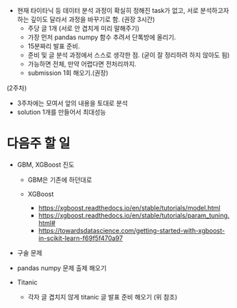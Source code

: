 - 현재 타이타닉 등 데이터 분석 과정이 확실히 정해진 task가 없고, 서로 분석하고자하는 깊이도 달라서 과정을 바꾸기로 함.
   (권장 3시간)
	- 주당 글 1개 (서로 안 겹치게 미리 말해주기)
	- 가장 먼저 pandas numpy 함수 추려서 단톡방에 올리기.
	- 15분짜리 발표 준비.
	- 준비 및 글 분석 과정에서 스스로 생각한 점. (굳이 잘 정리하려 하지 않아도 됨)
	- 가능하면 전체, 만약 어렵다면 전처리까지.
	- submission 1회 해오기.(권장)

(2주차)
- 3주차에는 모여서 앞의 내용을 토대로 분석 
- solution 1개를 만들어서 최대성능


# 다음주 할 일
- GBM, XGBoost 진도
    - GBM은 기존에 하던대로
    - XGBoost
    
      - https://xgboost.readthedocs.io/en/stable/tutorials/model.html
      - https://xgboost.readthedocs.io/en/stable/tutorials/param_tuning.html#
      - https://towardsdatascience.com/getting-started-with-xgboost-in-scikit-learn-f69f5f470a97
- 구술 문제 
- pandas numpy 문제 출제 해오기

- Titanic 
  - 각자 글 겹치지 않게 titanic 글 발표 준비 해오기 (위 참조)
